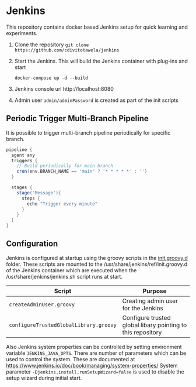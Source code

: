 # Jenkins
This repository contains docker based Jenkins setup for quick learning and experiments.

1. Clone the repository
   `git clone https://github.com/cdivitotawela/jenkins`

2. Start the Jenkins. This will build the Jenkins container with plug-ins and start
   ```shell
   docker-compose up -d --build
   ```
3. Jenkins console url http://localhost:8080
4. Admin user `admin/adminPassword` is created as part of the init scripts

## Periodic Trigger Multi-Branch Pipeline
It is possible to trigger multi-branch pipeline periodically for specific branch. 
```groovy
pipeline {
  agent any
  triggers {
    // Build periodically for main branch
    cron(env.BRANCH_NAME == 'main' ? '* * * * *' : '')
  }

  stages {
    stage('Message'){
      steps {
        echo "Trigger every minute"
      }
    }
  }
}
```

## Configuration

Jenkins is configured at startup using the groovy scripts in the [init.groovy.d](./init.groovy.d) folder. These scripts are
mounted to the /usr/share/jenkins/ref/init.groovy.d of the Jenkins container which are executed when the 
/usr/share/jenkins/jenkins.sh script runs at start. 

| Script                                 | Purpose                                                     |
|----------------------------------------|-------------------------------------------------------------|
| `createAdminUser.groovy`               | Creating admin user for the Jenkins                         |
| `configureTrustedGlobalLibrary.groovy` | Configure trusted global libary pointing to this repository | 

Also Jenkins system properties can be controlled by setting environment variable `JENKINS_JAVA_OPTS`. There are number of 
parameters which can be used to control the system. These are documented at https://www.jenkins.io/doc/book/managing/system-properties/ System parameter `-Djenkins.install.runSetupWizard=false` is used to disable the setup wizard during
initial start.